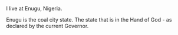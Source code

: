 I live at Enugu, Nigeria.

Enugu is the coal city state. The state that is in the Hand of God - as declared by the current Governor.